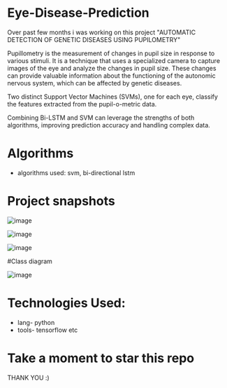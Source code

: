 # Eye-Disease-Prediction
Over past few months i was working on this project "AUTOMATIC DETECTION OF GENETIC DISEASES USING PUPILOMETRY"

Pupillometry is the measurement of changes in pupil size in response to various stimuli. It is a technique that uses a specialized camera to capture images of the eye and analyze the changes in pupil size. These changes can provide valuable information about the functioning of the autonomic nervous system, which can be affected by genetic diseases.

Two distinct Support Vector Machines (SVMs), one for each eye, classify the features extracted from the pupil-o-metric data. 

Combining Bi-LSTM and SVM can leverage the strengths of both algorithms, improving prediction accuracy and handling complex data.



 

# Algorithms
- algorithms used: svm, bi-directional lstm
  

# Project snapshots 
![image](https://github.com/hrshmeher/eye-diesease-prediction-/assets/113636677/4377fd06-bd1d-49a3-9e23-b7dd16160aff)

![image](https://github.com/hrshmeher/eye-diesease-prediction-/assets/113636677/a6a7cf41-a972-4217-9849-22638ad34833)

![image](https://github.com/hrshmeher/eye-diesease-prediction-/assets/113636677/7f957916-0428-45d1-b26f-ff8e9018ca5d)

#Class diagram

![image](https://github.com/hrshmeher/eye-diesease-prediction-/assets/113636677/06e68423-336d-475b-be75-71a3b66c528b)

# Technologies Used:
- lang- python 
- tools- tensorflow etc


# Take a moment to star this repo 
THANK YOU :)





